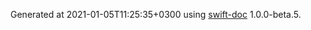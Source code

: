 Generated at 2021-01-05T11:25:35+0300 using [swift-doc](https://github.com/SwiftDocOrg/swift-doc) 1.0.0-beta.5.
